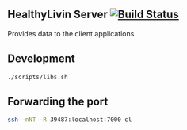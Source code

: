 HealthyLivin Server [![Build Status](https://drone.carpoolme.net/api/badges/pdxjohnny/HealthyLivinServer/status.svg)](https://drone.carpoolme.net/pdxjohnny/HealthyLivinServer)
---

Provides data to the client applications

Development
---

```bash
./scripts/libs.sh
```

Forwarding the port
---

```bash
ssh -nNT -R 39487:localhost:7000 cl
```
